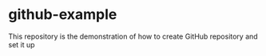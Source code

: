 # github-example
This repository is the demonstration of how to create GitHub repository and set it up
